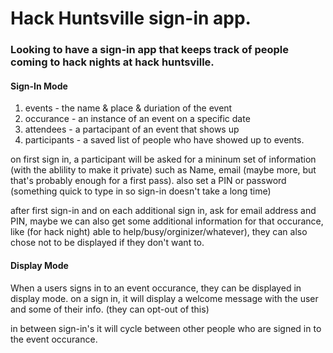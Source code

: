 # Hack Huntsville sign-in app.

### Looking to have a sign-in app that keeps track of people coming to hack nights at hack huntsville.

#### Sign-In Mode
1. events - the name & place & duriation of the event
2. occurance - an instance of an event on a specific date
3. attendees - a partacipant of an event that shows up
2. participants - a saved list of people who have showed up to events.


on first sign in, a participant will be asked for a mininum set of information (with the ablility to make it private) such as Name, email (maybe more, but that's probably enough for a first pass). also set a PIN or password (something quick to type in so sign-in doesn't take a long time)

after first sign-in and on each additional sign in, ask for email address and PIN, maybe we can also get some additional information for that occurance, like (for hack night) able to help/busy/orginizer/whatever), they can also chose not to be displayed if they don't want to.



#### Display Mode
When a users signs in to an event occurance, they can be displayed in display mode. on a sign in, it will display a welcome message with the user and some of their info. (they can opt-out of this)

in between sign-in's it will cycle between other people who are signed in to the event occurance. 
